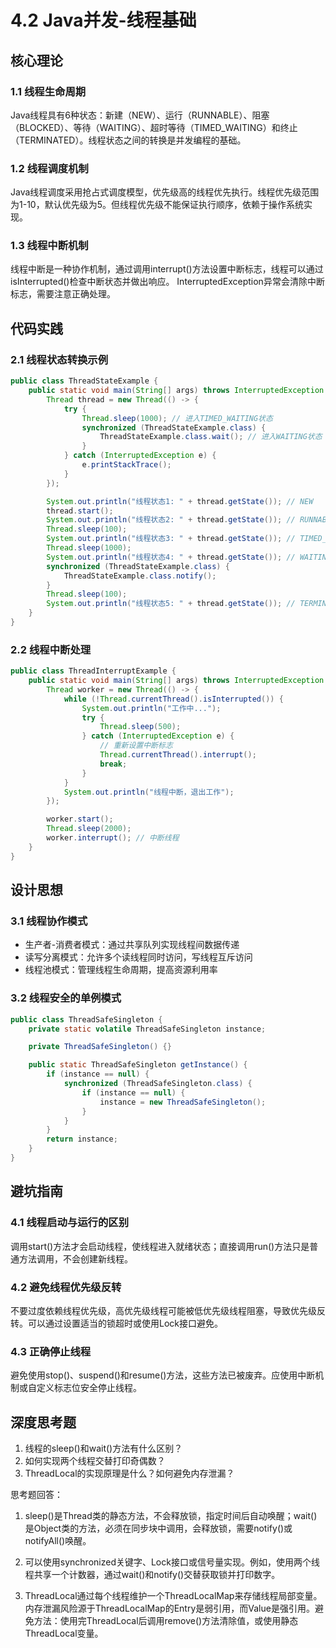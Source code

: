 # 4.2 Java并发-线程基础

## 核心理论

### 1.1 线程生命周期

Java线程具有6种状态：新建（NEW）、运行（RUNNABLE）、阻塞（BLOCKED）、等待（WAITING）、超时等待（TIMED_WAITING）和终止（TERMINATED）。线程状态之间的转换是并发编程的基础。

### 1.2 线程调度机制

Java线程调度采用抢占式调度模型，优先级高的线程优先执行。线程优先级范围为1-10，默认优先级为5。但线程优先级不能保证执行顺序，依赖于操作系统实现。

### 1.3 线程中断机制

线程中断是一种协作机制，通过调用interrupt()方法设置中断标志，线程可以通过isInterrupted()检查中断状态并做出响应。 InterruptedException异常会清除中断标志，需要注意正确处理。

## 代码实践

### 2.1 线程状态转换示例

```java
public class ThreadStateExample {
    public static void main(String[] args) throws InterruptedException {
        Thread thread = new Thread(() -> {
            try {
                Thread.sleep(1000); // 进入TIMED_WAITING状态
                synchronized (ThreadStateExample.class) {
                    ThreadStateExample.class.wait(); // 进入WAITING状态
                }
            } catch (InterruptedException e) {
                e.printStackTrace();
            }
        });

        System.out.println("线程状态1: " + thread.getState()); // NEW
        thread.start();
        System.out.println("线程状态2: " + thread.getState()); // RUNNABLE
        Thread.sleep(100);
        System.out.println("线程状态3: " + thread.getState()); // TIMED_WAITING
        Thread.sleep(1000);
        System.out.println("线程状态4: " + thread.getState()); // WAITING
        synchronized (ThreadStateExample.class) {
            ThreadStateExample.class.notify();
        }
        Thread.sleep(100);
        System.out.println("线程状态5: " + thread.getState()); // TERMINATED
    }
}
```

### 2.2 线程中断处理

```java
public class ThreadInterruptExample {
    public static void main(String[] args) throws InterruptedException {
        Thread worker = new Thread(() -> {
            while (!Thread.currentThread().isInterrupted()) {
                System.out.println("工作中...");
                try {
                    Thread.sleep(500);
                } catch (InterruptedException e) {
                    // 重新设置中断标志
                    Thread.currentThread().interrupt();
                    break;
                }
            }
            System.out.println("线程中断，退出工作");
        });

        worker.start();
        Thread.sleep(2000);
        worker.interrupt(); // 中断线程
    }
}
```

## 设计思想

### 3.1 线程协作模式

- 生产者-消费者模式：通过共享队列实现线程间数据传递
- 读写分离模式：允许多个读线程同时访问，写线程互斥访问
- 线程池模式：管理线程生命周期，提高资源利用率

### 3.2 线程安全的单例模式

```java
public class ThreadSafeSingleton {
    private static volatile ThreadSafeSingleton instance;

    private ThreadSafeSingleton() {}

    public static ThreadSafeSingleton getInstance() {
        if (instance == null) {
            synchronized (ThreadSafeSingleton.class) {
                if (instance == null) {
                    instance = new ThreadSafeSingleton();
                }
            }
        }
        return instance;
    }
}
```

## 避坑指南

### 4.1 线程启动与运行的区别

调用start()方法才会启动线程，使线程进入就绪状态；直接调用run()方法只是普通方法调用，不会创建新线程。

### 4.2 避免线程优先级反转

不要过度依赖线程优先级，高优先级线程可能被低优先级线程阻塞，导致优先级反转。可以通过设置适当的锁超时或使用Lock接口避免。

### 4.3 正确停止线程

避免使用stop()、suspend()和resume()方法，这些方法已被废弃。应使用中断机制或自定义标志位安全停止线程。

## 深度思考题

1. 线程的sleep()和wait()方法有什么区别？
2. 如何实现两个线程交替打印奇偶数？
3. ThreadLocal的实现原理是什么？如何避免内存泄漏？

思考题回答：

1. sleep()是Thread类的静态方法，不会释放锁，指定时间后自动唤醒；wait()是Object类的方法，必须在同步块中调用，会释放锁，需要notify()或notifyAll()唤醒。

2. 可以使用synchronized关键字、Lock接口或信号量实现。例如，使用两个线程共享一个计数器，通过wait()和notify()交替获取锁并打印数字。

3. ThreadLocal通过每个线程维护一个ThreadLocalMap来存储线程局部变量。内存泄漏风险源于ThreadLocalMap的Entry是弱引用，而Value是强引用。避免方法：使用完ThreadLocal后调用remove()方法清除值，或使用静态ThreadLocal变量。